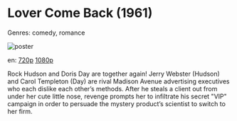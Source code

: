 # Lover Come Back (1961)

Genres: comedy, romance

![poster](http://image.tmdb.org/t/p/w500/ySvvYX8qyGijnyYiIONDBWAlApy.jpg)

en:
  [720p](magnet:?xt=urn:btih:DB4CDC86FAAB9CD96B539CB2B1EA227CB0731998&tr=udp://glotorrents.pw:6969/announce&tr=udp://tracker.opentrackr.org:1337/announce&tr=udp://torrent.gresille.org:80/announce&tr=udp://tracker.openbittorrent.com:80&tr=udp://tracker.coppersurfer.tk:6969&tr=udp://tracker.leechers-paradise.org:6969&tr=udp://p4p.arenabg.ch:1337&tr=udp://tracker.internetwarriors.net:1337)
  [1080p](magnet:?xt=urn:btih:A0A049261B05035D377A539EBC0B588F40F2B3DC&tr=udp://glotorrents.pw:6969/announce&tr=udp://tracker.opentrackr.org:1337/announce&tr=udp://torrent.gresille.org:80/announce&tr=udp://tracker.openbittorrent.com:80&tr=udp://tracker.coppersurfer.tk:6969&tr=udp://tracker.leechers-paradise.org:6969&tr=udp://p4p.arenabg.ch:1337&tr=udp://tracker.internetwarriors.net:1337)
  


Rock Hudson and Doris Day are together again! Jerry Webster (Hudson) and Carol Templeton (Day) are rival Madison Avenue advertising executives who each dislike each other’s methods. After he steals a client out from under her cute little nose, revenge prompts her to infiltrate his secret "VIP" campaign in order to persuade the mystery product’s scientist to switch to her firm.